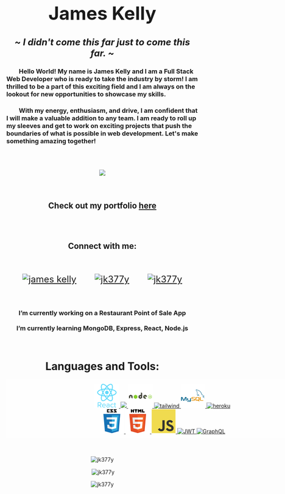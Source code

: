 <h1 align="center" style="font-size: 48px;">James Kelly</h1>

<h3 align="center"><span style="font-size:24px"><em>~ I didn't come this far just to come this far. ~ </em></span></h3>



<!-- <p align="center"><em>I didn't come this far just to come this far.</em></p> -->

<h3 align="justified">
&emsp;&emsp;Hello World! My name is James Kelly and I am a Full Stack Web Developer who is ready to take the industry by storm! I am thrilled to be a part of this exciting field and I am always on the lookout for new opportunities to showcase my skills.
</h3>
<h3>
&emsp;&emsp;With my energy, enthusiasm, and drive, I am confident that I will make a valuable addition to any team. I am ready to roll up my sleeves and get to work on exciting projects that push the boundaries of what is possible in web development. Let's make something amazing together!</h3>


<br><br>
<div align="center">

<img width="150" src="https://komarev.com/ghpvc/?username=jk377y&color=brightgreen&style=plastic">
</div>
<br><br>

<h2 align="center">Check out my portfolio <a href="https://jk377y.dev" target="_blank">here</a></h2><br>

<br>

<h2 align="center">Connect with me:</h2><br>

<div align="center" style="font-size: 24px;">

<a href="https://www.linkedin.com/in/james-kelly-b93a94150/" target="_blank"><img align="center" src="https://img.icons8.com/external-tal-revivo-color-tal-revivo/24/null/external-linkedin-in-logo-used-for-professional-networking-logo-color-tal-revivo.png" alt="james kelly" height="48" width="48" /></a>&emsp;&emsp;<a href="mailto:jk377y@gmail.com" target="_blank"><img align="center" src="https://img.icons8.com/fluency/64/null/apple-mail.png" alt="jk377y" height="64" width="64" /></a>&emsp;&emsp;<a href="https://www.leetcode.com/jk377y" target="_blank"><img align="center" src="https://raw.githubusercontent.com/rahuldkjain/github-profile-readme-generator/master/src/images/icons/Social/leet-code.svg" alt="jk377y" height="48" width="48" /></a>

</div>
<br>
<h3 align="center">

I’m currently working on a **Restaurant Point of Sale App**
<br>
<br>
I’m currently learning **MongoDB, Express, React, Node.js**
</h3>
<br>
<h1 align="center">Languages and Tools:</h1>
<p align="center" style="background:rgba(255, 255, 255, 0.5);padding:10px;width:800px;"> <a href="https://reactjs.org/" target="_blank" rel="noreferrer"> <img src="https://raw.githubusercontent.com/devicons/devicon/master/icons/react/react-original-wordmark.svg" alt="react" title="React" width="64" height="64"/> </a> <a href="https://www.mongodb.com/" target="_blank" rel="noreferrer"> <img src="https://skillicons.dev/icons?i=mongodb" /> </a> <a href="https://nodejs.org" target="_blank" rel="noreferrer"> <img src="https://raw.githubusercontent.com/devicons/devicon/master/icons/nodejs/nodejs-original-wordmark.svg" alt="nodejs" title="NodeJS" width="64" height="64"/> </a> <a href="https://tailwindcss.com/" target="_blank" rel="noreferrer"> <img src="https://www.vectorlogo.zone/logos/tailwindcss/tailwindcss-icon.svg" alt="tailwind" title="Tailwind CSS" width="64" height="64"/> </a> <a href="https://www.mysql.com/" target="_blank" rel="noreferrer"> <img src="https://raw.githubusercontent.com/devicons/devicon/master/icons/mysql/mysql-original-wordmark.svg" alt="mysql" title="MySQL" width="64" height="64"/> </a> <a href="https://heroku.com" target="_blank" rel="noreferrer"> <img src="https://www.vectorlogo.zone/logos/heroku/heroku-icon.svg" alt="heroku" title="Heroku" width="64" height="64"/> </a> <br> <a href="https://www.w3schools.com/css/" target="_blank" rel="noreferrer"> <img src="https://raw.githubusercontent.com/devicons/devicon/master/icons/css3/css3-original-wordmark.svg" alt="css3" title="CSS3" width="64" height="64"/> </a>  <a href="https://www.w3.org/html/" target="_blank" rel="noreferrer"> <img src="https://raw.githubusercontent.com/devicons/devicon/master/icons/html5/html5-original-wordmark.svg" alt="html5" title="HTML5" width="64" height="64"/> </a> <a href="https://developer.mozilla.org/en-US/docs/Web/JavaScript" target="_blank" rel="noreferrer"> <img src="https://raw.githubusercontent.com/devicons/devicon/master/icons/javascript/javascript-original.svg" alt="javascript" title="Javascript" width="64" height="64"/> </a> <a href="https://jwt.io/" target="_blank" rel="noreferrer"> <img src="https://img.icons8.com/color/64/null/java-web-token.png" alt="JWT" title="JSON Web Token" width="64" height="64"/> </a> <a href="https://graphql.org/" target="_blank" rel="noreferrer"> <img src="https://img.icons8.com/color/96/null/graphql.png" alt="GraphQL" title="GraphQL" width="64" height="64"/> </a></p>
<br>

<p align="center"><img align="center" src="https://github-readme-stats.vercel.app/api/top-langs?username=jk377y&show_icons=true&locale=en&layout=compact" alt="jk377y" /></p>

<p align="center">&nbsp;<img align="center" src="https://github-readme-stats.vercel.app/api?username=jk377y&show_icons=true&locale=en" alt="jk377y" /></p>

<p align="center"><img align="center" src="https://github-readme-streak-stats.herokuapp.com/?user=jk377y&" alt="jk377y" /></p>
